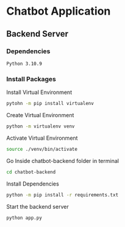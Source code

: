 # Chatbot Application
## Backend Server
### Dependencies
```
Python 3.10.9
```

### Install Packages
Install Virtual Environment
```bash
pytohn -m pip install virtualenv
```

Create Virtual Environment
```bash
python -m virtualenv venv
```

Activate Virtual Environment
```bash
source ./venv/bin/activate
```

Go Inside chatbot-backend folder in terminal
```bash
cd chatbot-backend
```

Install Dependencies
```bash
python -m pip install -r requirements.txt
```

Start the backend server
```bash
python app.py
```
